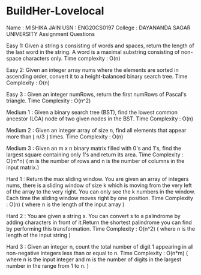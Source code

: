 # BuildHer-Lovelocal
Name : MISHIKA JAIN
USN : ENG20CS0197
College : DAYANANDA SAGAR UNIVERSITY
Assignment Questions

Easy 1: Given a string s consisting of words and spaces, return the length of the last word in the string.
A word is a maximal substring consisting of non-space characters only.
Time complexity : O(n)

Easy 2: Given an integer array nums where the elements are sorted in ascending order, convert it to a 
height-balanced binary search tree.
Time Complexity : O(n)

Easy 3 : Given an integer numRows, return the first numRows of Pascal's triangle.
Time Complexity : O(n^2)

Medium 1 : Given a binary search tree (BST), find the lowest common ancestor (LCA) node of two given nodes in the BST.
Time Complexity : O(n)

Medium 2 : Given an integer array of size n, find all elements that appear more than ⌊ n/3 ⌋ times.
Time Complexity : O(n)

Medium 3 : Given an m x n binary matrix filled with 0's and 1's, find the largest square containing only 1's and return its area.
Time Complexity : O(m*n)  ( m is the number of rows and n is the number of columns in the input matrix.)

Hard 1 : Return the max sliding window.
You are given an array of integers nums, there is a sliding window of size k which is moving from the very left of the array to the very right. You can only see the k numbers in the window. Each time the sliding window moves right by one position.
Time Complexity :  O(n) ( where n is the length of the input array )

Hard 2 : You are given a string s. You can convert s to a palindrome by adding characters in front of it.Return the shortest palindrome you can find by performing this transformation.
Time Complexity : O(n^2)  ( where n is the length of the input string )

Hard 3 : Given an integer n, count the total number of digit 1 appearing in all non-negative integers less than or equal to n.
Time Complexity : O(n*m) ( where n is the input integer and m is the number of digits in the largest number in the range from 1 to n. )
